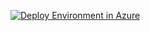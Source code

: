 <a href="https://portal.azure.com/#create/Microsoft.Template/uri/https%3A%2F%2raw.githubusercontent.com%2FNikCharlebois%2FAzureSynapseARM%2Fmain%2FARMTemplates%2Fazuredeploy.json?token=AATN3TJ6UQWU7TFMZ2R6ZW3ASL5JQ"><img src="https://camo.githubusercontent.com/bad3d579584bd4996af60a96735a0fdcb9f402933c139cc6c4c4a4577576411f/68747470733a2f2f616b612e6d732f6465706c6f79746f617a757265627574746f6e" alt="Deploy Environment in Azure" /></a>
